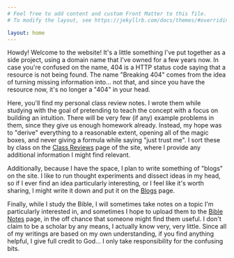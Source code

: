 ```yaml
---
# Feel free to add content and custom Front Matter to this file.
# To modify the layout, see https://jekyllrb.com/docs/themes/#overriding-theme-defaults

layout: home
---
```


Howdy! Welcome to the website! It's a little something I've put together as a side project, using a domain name that I've owned for a few years now.
In case you're confused on the name, 404 is a HTTP status code saying that a resource is not being found. The name "Breaking 404" comes from the idea
of turning missing information into... not that, and since you have the resource now, it's no longer a "404" in your head.

Here, you'll find my personal class review notes. I wrote them while studying with the goal of pretending to teach the concept with a focus on
building an intuition. There will be very few (if any) example problems in them, since they give us enough homework already. Instead, my hope was to
"derive" everything to a reasonable extent, opening all of the magic boxes, and never giving a formula while saying "just trust me". I sort these by
class on the <a href="{{ site.url }}/reviews">Class Reviews</a> page of the site, where I provide any additional information I might find relevant.

Additionally, because I have the space, I plan to write something of "blogs" on the site. I like to run thought experiments and dissect ideas in my
head, so if I ever find an idea particularly interesting, or I feel like it's worth sharing, I might write it down and put it on the <a href="{{
site.url}}/blogs">Blogs</a> page.

Finally, while I study the Bible, I will sometimes take notes on a topic I'm particularly interested in, and sometimes I hope to upload them to the <a
href="{{ site.url}}/bible">Bible Notes</a> page, in the off chance that someone might find them useful. I don't claim to be a scholar by any means, I
actually know very, very little. Since all of my writings are based on my own understanding, if you find anything helpful, I give full credit to
God... I only take responsibility for the confusing bits.

